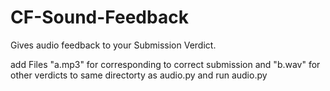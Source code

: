 # CF-Sound-Feedback
Gives audio feedback to your Submission Verdict.

add Files "a.mp3" for corresponding to correct submission and "b.wav" for other verdicts to same directorty as audio.py and run
audio.py
